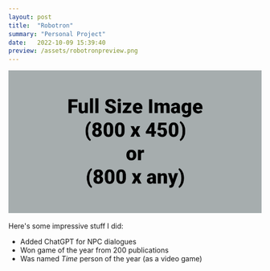 ```yaml
---
layout: post
title:  "Robotron"
summary: "Personal Project"
date:   2022-10-09 15:39:40
preview: /assets/robotronpreview.png
---
```


![Picture 1](/assets/fullsize.png)

Here's some impressive stuff I did:

* Added ChatGPT for NPC dialogues
* Won game of the year from 200 publications
* Was named *Time* person of the year (as a video game)

